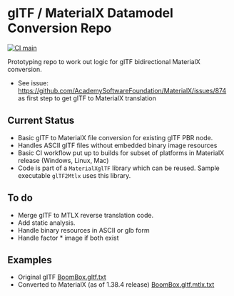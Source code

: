 # glTF / MaterialX Datamodel Conversion Repo
[![CI main](https://github.com/kwokcb/glTF_MaterialX/workflows/main/badge.svg)](https://github.com/kwokcb/glTF_MaterialX/actions)

Prototyping repo to work out logic for glTF bidirectional MaterialX conversion.
- See issue: https://github.com/AcademySoftwareFoundation/MaterialX/issues/874 as first step to get
glTF to MaterialX translation

## Current Status
- Basic glTF to MaterialX file conversion for existing glTF PBR node.
- Handles ASCII glTF files without embedded binary image resources
- Basic CI workflow put up to builds for subset of platforms in MaterialX release (Windows, Linux, Mac)
- Code is part of a `MaterialXglTF` library which can be reused. Sample executable `glTF2Mtlx` uses this library. 

## To do
- Merge glTF to MTLX reverse translation code.
- Add static analysis.
- Handle binary resources in ASCII or glb form
- Handle factor * image if both exist

## Examples
- Original glTF
[BoomBox.gltf.txt](https://github.com/kwokcb/glTF_MaterialX/files/8477721/BoomBox.gltf.txt)
- Converted to MaterialX (as of 1.38.4 release)
[BoomBox.gltf.mtlx.txt](https://github.com/kwokcb/glTF_MaterialX/files/8477724/BoomBox.gltf.mtlx.txt)
